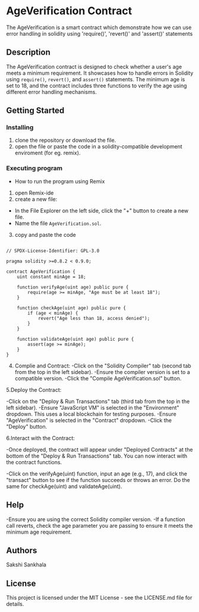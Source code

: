 # AgeVerification Contract

The AgeVerification is a smart contract which demonstrate how we can use error handling in solidity using 'require()', 'revert()' and 'assert()' statements

## Description

The AgeVerification contract is designed to check whether a user's age meets a minimum requirement. It showcases how to handle errors in Solidity using `require()`, `revert()`, and `assert()` statements. The minimum age is set to 18, and the contract includes three functions to verify the age using different error handling mechanisms.

## Getting Started

### Installing

1. clone the repository or download the file.
2. open the file or paste the code in a solidity-compatible development enviroment (for eg. remix).


### Executing program

* How to run the program using Remix

 1. open Remix-ide
 2. create a new file:
   - In the File Explorer on the left side, click the "+" button to create a new file.
   - Name the file `AgeVerification.sol`.
 3. copy and paste the code
```

// SPDX-License-Identifier: GPL-3.0

pragma solidity >=0.8.2 < 0.9.0;

contract AgeVerification {
    uint constant minAge = 18;

    function verifyAge(uint age) public pure {
        require(age >= minAge, "Age must be at least 18");
    }

    function checkAge(uint age) public pure {
        if (age < minAge) {
            revert("Age less than 18, access denied");
        }
    }

    function validateAge(uint age) public pure {
        assert(age >= minAge);
    }
}
```     
4. Complie and Contract:
-Click on the "Solidity Compiler" tab (second tab from the top in the left sidebar).
-Ensure the compiler version is set to a compatible version.
-Click the "Compile AgeVerification.sol" button.

5.Deploy the Contract:

-Click on the "Deploy & Run Transactions" tab (third tab from the top in the left sidebar).
-Ensure "JavaScript VM" is selected in the "Environment" dropdown. This uses a local blockchain for testing purposes.
-Ensure "AgeVerification" is selected in the "Contract" dropdown.
-Click the "Deploy" button.

6.Interact with the Contract:

-Once deployed, the contract will appear under "Deployed Contracts" at the bottom of the "Deploy & Run Transactions" tab.
 You can now interact with the contract functions.
 
-Click on the verifyAge(uint) function, input an age (e.g., 17), and click the "transact" button to see if the function succeeds or throws an error.
 Do the same for checkAge(uint) and validateAge(uint).
   
## Help

-Ensure you are using the correct Solidity compiler version.
-If a function call reverts, check the age parameter you are passing to ensure it meets the minimum age requirement.

## Authors
Sakshi Sankhala

## License
This project is licensed under the MIT License - see the LICENSE.md file for details.
